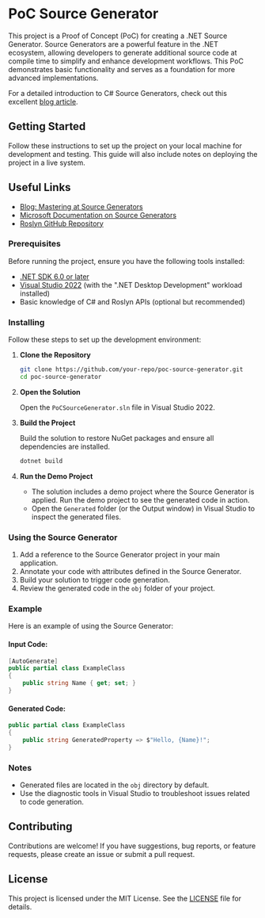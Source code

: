 # PoC Source Generator

This project is a Proof of Concept (PoC) for creating a .NET Source Generator. Source Generators are a powerful feature in the .NET ecosystem, allowing developers to generate additional source code at compile time to simplify and enhance development workflows. This PoC demonstrates basic functionality and serves as a foundation for more advanced implementations.

For a detailed introduction to C# Source Generators, check out this excellent [blog article](https://medium.com/c-sharp-programming/mastering-at-source-generators-18125a5f3fca).

## Getting Started

Follow these instructions to set up the project on your local machine for development and testing. This guide will also include notes on deploying the project in a live system.

## Useful Links

- [Blog: Mastering at Source Generators](https://medium.com/c-sharp-programming/mastering-at-source-generators-18125a5f3fca)
- [Microsoft Documentation on Source Generators](https://learn.microsoft.com/en-us/dotnet/csharp/roslyn-sdk/source-generators-overview)
- [Roslyn GitHub Repository](https://github.com/dotnet/roslyn)

### Prerequisites

Before running the project, ensure you have the following tools installed:

- [.NET SDK 6.0 or later](https://dotnet.microsoft.com/download)
- [Visual Studio 2022](https://visualstudio.microsoft.com/) (with the ".NET Desktop Development" workload installed)
- Basic knowledge of C# and Roslyn APIs (optional but recommended)

### Installing

Follow these steps to set up the development environment:

1. **Clone the Repository**

   ```bash
   git clone https://github.com/your-repo/poc-source-generator.git
   cd poc-source-generator
   ```

2. **Open the Solution**

   Open the `PoCSourceGenerator.sln` file in Visual Studio 2022.

3. **Build the Project**

   Build the solution to restore NuGet packages and ensure all dependencies are installed.

   ```bash
   dotnet build
   ```

4. **Run the Demo Project**

   - The solution includes a demo project where the Source Generator is applied. Run the demo project to see the generated code in action.
   - Open the `Generated` folder (or the Output window) in Visual Studio to inspect the generated files.

### Using the Source Generator

1. Add a reference to the Source Generator project in your main application.
2. Annotate your code with attributes defined in the Source Generator.
3. Build your solution to trigger code generation.
4. Review the generated code in the `obj` folder of your project.

### Example

Here is an example of using the Source Generator:

#### Input Code:

```csharp
[AutoGenerate]
public partial class ExampleClass
{
    public string Name { get; set; }
}
```

#### Generated Code:

```csharp
public partial class ExampleClass
{
    public string GeneratedProperty => $"Hello, {Name}!";
}
```

### Notes

- Generated files are located in the `obj` directory by default.
- Use the diagnostic tools in Visual Studio to troubleshoot issues related to code generation.

## Contributing

Contributions are welcome! If you have suggestions, bug reports, or feature requests, please create an issue or submit a pull request.

## License

This project is licensed under the MIT License. See the [LICENSE](LICENSE) file for details.
